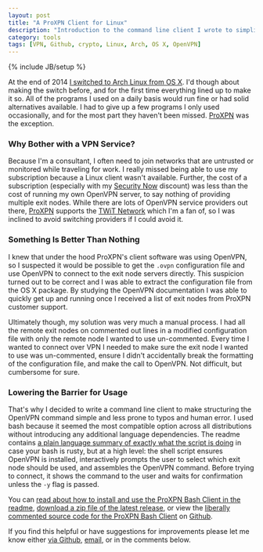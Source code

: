 ```yaml
---
layout: post
title: "A ProXPN Client for Linux"
description: "Introduction to the command line client I wrote to simplify the use of ProXPN's OpenVPN service on Linux."
category: tools
tags: [VPN, Github, crypto, Linux, Arch, OS X, OpenVPN]
---
```

{% include JB/setup %}

At the end of 2014 [I switched to Arch Linux from OS X](https://mattsurabian.github.io/arch-linux-on-a-macbook-81/). I'd though about making the switch before, and for the first time everything lined up to make it so. All of the programs I used on a daily basis would run fine or had solid alternatives available. I had to give up a few programs I only used occasionally, and for the most part they haven't been missed. [ProXPN](https://proxpn.com/) was the exception. 

### Why Bother with a VPN Service?
Because I'm a consultant, I often need to join networks that are untrusted or monitored while traveling for work. I really missed being able to use my subscription because a Linux client wasn't available. Further, the cost of a subscription (especially with my [Security Now](http://twit.tv/show/security-now) discount) was less than the cost of running my own OpenVPN server, to say nothing of providing multiple exit nodes. While there are lots of OpenVPN service providers out there, [ProXPN](https://proxpn.com) supports the [TWiT Network](http://twit.tv) which I'm a fan of, so I was inclined to avoid switching providers if I could avoid it.

### Something Is Better Than Nothing
I knew that under the hood ProXPN's client software was using OpenVPN, so I suspected it would be possible to get the `.ovpn` configuration file and use OpenVPN to connect to the exit node servers directly. This suspicion turned out to be correct and I was able to extract the configuration file from the OS X package. By studying the OpenVPN documentation I was able to quickly get up and running once I received a list of exit nodes from ProXPN customer support. 

Ultimately though, my solution was very much a manual process. I had all the remote exit nodes on commented out lines in a modified configuration file with only the remote node I wanted to use un-commented.  Every time I wanted to connect over VPN I needed to make sure the exit node I wanted to use was un-commented, ensure I didn't accidentally break the formatting of the configuration file, and make the call to OpenVPN. Not difficult, but cumbersome for sure.

### Lowering the Barrier for Usage
That's why I decided to write a command line client to make structuring the OpenVPN command simple and less prone to typos and human error. I used bash because it seemed the most compatible option across all distributions without introducing any additional language dependencies. The readme contains [a plain language summary of exactly what the script is doing](https://github.com/MattSurabian/proxpn-bash-client/blob/master/README.md#how-does-this-script-work) in case your bash is rusty, but at a high level: the shell script ensures OpenVPN is installed, interactively prompts the user to select which exit node should be used, and assembles the OpenVPN command. Before trying to connect, it shows the command to the user and waits for confirmation unless the `-y` flag is passed.

<script src="https://gist.github.com/MattSurabian/8df6949b7a0bb8d3677b.js"></script>

You can [read about how to install and use the ProXPN Bash Client in the readme](https://github.com/MattSurabian/proxpn-bash-client/blob/master/README.md), [download a zip file of the latest release](https://github.com/MattSurabian/proxpn-bash-client/releases), or view the [liberally commented source code for the ProXPN Bash Client](https://github.com/MattSurabian/proxpn-bash-client/blob/master/proxpn) on [Github](https://github.com/MattSurabian/proxpn-bash-client).

If you find this helpful or have suggestions for improvements please let me know either [via Github](https://github.com/MattSurabian/proxpn-bash-client/issues), [email](mailto:matt@mattsurabian.com), or in the comments below.